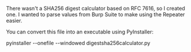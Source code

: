 There wasn't a SHA256 digest calculator based on RFC 7616, so I created one.
I wanted to parse values from Burp Suite to make using the Repeater easier.

You can convert this file into an executable using PyInstaller:

pyinstaller --onefile --windowed digestsha256calculator.py
